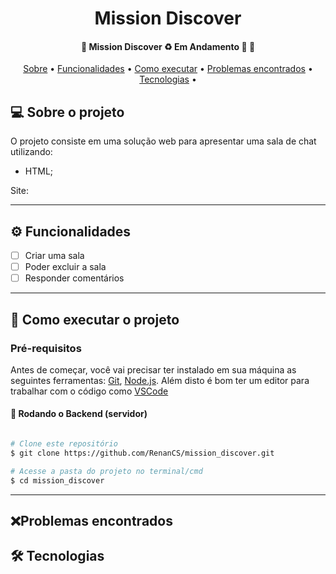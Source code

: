 <h1 align="center">
  Mission Discover
</h1>

<h4 align="center">
	🚧  Mission Discover ♻️ Em Andamento 🚀 🚧
</h4>

<p align="center">
 <a href="#-sobre-o-projeto">Sobre</a> •
 <a href="#-funcionalidades">Funcionalidades</a> •
 <a href="#-como-executar-o-projeto">Como executar</a> •
 <a href="#-problemas-encontrados">Problemas encontrados</a> •
 <a href="#-tecnologias">Tecnologias</a> •
</p>

## 💻 Sobre o projeto

O projeto consiste em uma solução web para apresentar uma sala de chat utilizando:
- HTML;

Site: 

---

## ⚙️ Funcionalidades

- [ ] Criar uma  sala
- [ ] Poder excluir a sala
- [ ] Responder comentários
---

## 🚀 Como executar o projeto

### Pré-requisitos

Antes de começar, você vai precisar ter instalado em sua máquina as seguintes ferramentas:
[Git](https://git-scm.com), [Node.js](https://nodejs.org/en/).
Além disto é bom ter um editor para trabalhar com o código como [VSCode](https://code.visualstudio.com/)


#### 🎲 Rodando o Backend (servidor)

```bash

# Clone este repositório
$ git clone https://github.com/RenanCS/mission_discover.git

# Acesse a pasta do projeto no terminal/cmd
$ cd mission_discover


```
---

## ❌Problemas encontrados



## 🛠 Tecnologias


